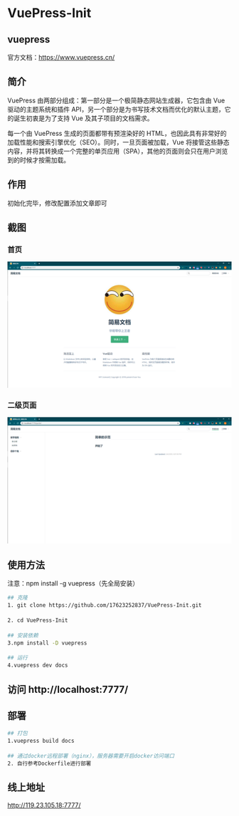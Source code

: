 # VuePress-Init
## vuepress
官方文档：https://www.vuepress.cn/

## 简介
VuePress 由两部分组成：第一部分是一个极简静态网站生成器，它包含由 Vue 驱动的主题系统和插件 API，另一个部分是为书写技术文档而优化的默认主题，它的诞生初衷是为了支持 Vue 及其子项目的文档需求。

每一个由 VuePress 生成的页面都带有预渲染好的 HTML，也因此具有非常好的加载性能和搜索引擎优化（SEO）。同时，一旦页面被加载，Vue 将接管这些静态内容，并将其转换成一个完整的单页应用（SPA），其他的页面则会只在用户浏览到的时候才按需加载。

## 作用
初始化完毕，修改配置添加文章即可


## 截图
### 首页
![5.png](./img/index.jpg)


### 二级页面
![5.png](./img/demo2.jpg)

##  使用方法

注意：npm install -g vuepress（先全局安装）
``` sh
## 克隆 
1. git clone https://github.com/17623252837/VuePress-Init.git

2. cd VuePress-Init

## 安装依赖
3.npm install -D vuepress

## 运行
4.vuepress dev docs

```
## 访问 http://localhost:7777/


## 部署
```sh
## 打包
1.vuepress build docs

## 通过docker远程部署（nginx），服务器需要开启docker访问端口
2. 自行参考Dockerfile进行部署
```


## 线上地址
 http://119.23.105.18:7777/   
